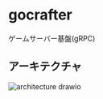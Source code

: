 # gocrafter
ゲームサーバー基盤(gRPC)

## アーキテクチャ
![architecture drawio](https://github.com/game-core/gocrafter/assets/71867595/97c385a5-37b3-454a-a7c0-55b7faaf11c5)

